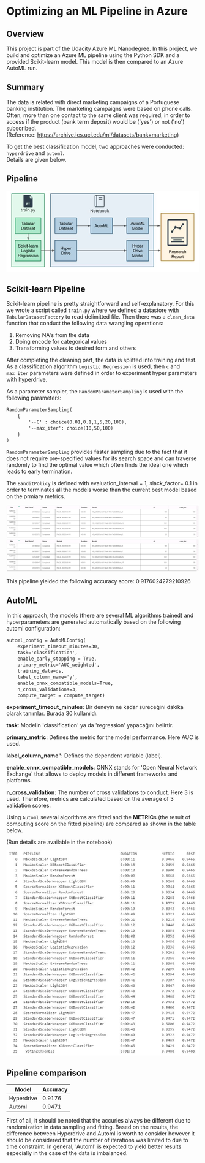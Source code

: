 # Optimizing an ML Pipeline in Azure

## Overview
This project is part of the Udacity Azure ML Nanodegree.
In this project, we build and optimize an Azure ML pipeline using the Python SDK and a provided Scikit-learn model.
This model is then compared to an Azure AutoML run.

## Summary
The data is related with direct marketing campaigns of a Portuguese banking institution. The marketing campaigns were based on phone calls. Often, more than one contact to the same client was required, in order to access if the product (bank term deposit) would be ('yes') or not ('no') subscribed.  
(Reference: https://archive.ics.uci.edu/ml/datasets/bank+marketing)

To get the best classification model, two approaches were conducted: `hyperdrive` and `automl`.  
Details are given below.

## Pipeline
![Pipeline Diagram](pipeline.jpg?raw=true)

## Scikit-learn Pipeline
Scikit-learn pipeline is pretty straightforward and self-explanatory. For this we wrote a script called `train.py` where we defined a datastore with `TabularDatasetFactory` to read delimitted file. Then there was a `clean_data` function that conduct the following data wrangling operations:

1. Removing NA's from the data  
2. Doing encode for categorical values  
3. Transforming values to desired form and others
  
After completing the cleaning part, the data is splitted into training and test. As a classification algorithm `Logistic Regression` is used, then `c` and `max_iter` parameters were defined in order to experiment hyper parameters with hyperdrive. 

As a parameter sampler, the `RandomParameterSampling` is used with the following parameters:  
```
RandomParameterSampling(
    {
        '--C' : choice(0.01,0.1,1,5,20,100),
        '--max_iter': choice(10,50,100)
    }
)
```

`RandomParameterSampling` provides faster sampling due to the fact that it does not require pre-specified values for its search space and can traverse randomly to find the optimal value which often finds the ideal one which leads to early termination.

The `BanditPolicy` is defined with evaluation_interval = 1, slack_factor= 0.1 in order to terminates all the models worse than the current best model based on the prmiary metrics.

![hyperdrive1](HyperDrive_run1.JPG?raw=true)
![hyperdrive2](HyperDrive_run1.JPG?raw=true)

This pipeline yielded the following accuracy score: 0.9176024279210926

## AutoML
In this approach, the models (there are several ML algorithms trained) and hyperparameters are generated automatically based on the following automl configuration:

```
automl_config = AutoMLConfig(
    experiment_timeout_minutes=30,
    task='classification',
    enable_early_stopping = True,
    primary_metric='AUC_weighted',
    training_data=ds,
    label_column_name='y',
    enable_onnx_compatible_models=True,
    n_cross_validations=3,
    compute_target = compute_target)
```

**experiment_timeout_minutes**: Bir deneyin ne kadar süreceğini dakika olarak tanımlar. Burada 30 kullanıldı.

**task**: Modelin 'classification' ya da 'regression' yapacağını belirtir.

**primary_metric**: Defines the metric for the model performance. Here AUC is used.

**label_column_name"**: Defines the dependent variable (label).

**enable_onnx_compatible_models**: ONNX stands for 'Open Neural Network Exchange' that allows to deploy models in different frameworks and platforms.

**n_cross_validation**: The number of cross validations to conduct. Here 3 is used. Therefore, metrics are calculated based on the average of 3 validation scores.

Using `Automl` several algorithms are fitted and the **METRIC**s (the result of computing score on the fitted pipeline) are compared as shown in the table below.

(Run details are available in the notebook)

![automl_table](automl_results.JPG?raw=true)

## Pipeline comparison
| Model | Accuracy |
|-|-|
| Hyperdrive | 0.9176 |
| Automl | 0.9471 |

First of all, it should be noted that the accuries always be different due to randomization in data sampling and fitting. Based on the results, the difference between Hyperdrive and Automl is worth to consider however it should be considered that the number of iterations was limited to due to time constraint. In general, 'Automl' is expected to yield better results especially in the case of the data is imbalanced.
